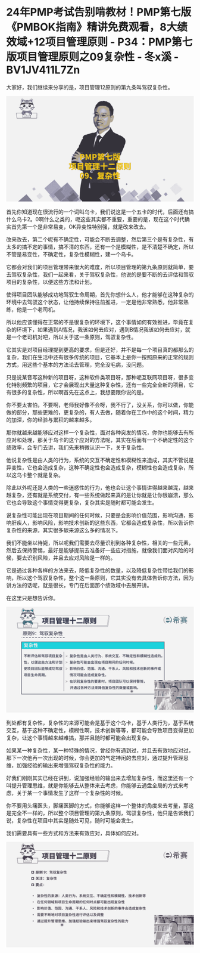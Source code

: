 # 24年PMP考试告别啃教材！PMP第七版《PMBOK指南》精讲免费观看，8大绩效域+12项目管理原则 - P34：PMP第七版项目管理原则之09复杂性 - 冬x溪 - BV1JV411L7Zn

大家好，我们继续来分享的是，项目管理12原则的第九条叫驾驭复杂性。

![](img/dec45cf185364dbbcbc28ce82311f1a1_1.png)

首先你知道现在很流行的一个词叫乌卡，我们说这是一个五卡的时代，后面还有搞什么乌卡2。0啊什么之类的，呃这些其实都不重要，重要的是，现在这个时代确实首先第一个是非常易变，OK异变性特别强，就是改来改去。

改来改去，第二个呢有不确定性，可能会不断去调整，然后第三个是有复杂性，有太多的搞不定的事情，搞不清的东西，还有一个是模糊性，是不清楚不确定，所以不管是易变性，不确定性，复杂性模糊性，建一个乌卡。

它都会对我们的项目管理带来很大的难度，所以项目管理的第九条原则就简单，要去驾驭复杂性，我们一起来看，关于驾驭复杂性，他说的是要不断的去评估和驾驭项目的复杂性，以便这些方法和计划。

使得项目团队能够成功地驾驭生命周期，首先你想什么人，他才能够在这种复杂的环境中去驾驭这个状态，让他持续保持往前推进，一定是他非常熟悉，他非常熟练，他是一个老司机。

所以他应该懂得在正常的不是很复杂的环境下，这个事情如何有效推进，毕竟在复杂的环境下，如果遇到A情况，我该如何去应对，遇到B情况我该如何去应对，就是一个老司机对吧，所以关于这一条原则，驾驭复杂性。

它其实是对项目经理提到更高的要求，但是还好，并不是每一个项目真的都那么的复杂，我们在生活中还有很多传统的项目，它基本上是你一按照原来的正常的规则方式，用这些个基本的方法论去管理，完全没毛病，没问题。

只是说某音写这种新的项目呀，这种软件类项目呀，那种呃互联网项目呀，很多变化特别频繁的项目，它才会展现出大量这种复杂性，还有一些完全全新的项目，它有很多的复杂性，所以啊首先在这点上，我想要跟你说的是。

你不要太害怕，不要啊，老师我好像不会呀，我不行了，没关系，你可以做，你能做的部分，那些更难的，更复杂的，有人去做，随着你在工作中的这个时间，精力的加深，你的经验与累积的越来越多。

那你就越来越能够应对这样一个复杂性，面对各种突发的情况，你你也能够去有所应对和处理，那关于乌卡的这个应对的方法呢，其实在后面有一个不确定性的这个绩效率，会专门去讲，我们先来稍微认识一下，关于复杂性。

他说复杂性是由人类的行为，系统的交互不确定性和模糊性来造成，其实不管说是异变性，它也会造成复杂，这种不确定性也会造成复杂，模糊性也会造成复杂，所以这乌卡整个就是复杂。

除此以外呢还是人类的一些迷惑性的行为，他也会让这个事情讲得越来越混，越来越复杂，还有就是系统交付，有一些系统做起来真的是让你就是让你很崩溃，那么它也会导致这个事情变得更复杂，复杂其实是随时都可能会发生。

说复杂性可能出现在项目期间的任何时候，只要是会影响价值范围，影响沟通，影响肝疾人，影响风险，影响技术创新的这些东西，它都会造成复杂性，所以告诉你复杂性的来源，其实很多碳来源这么多的情况下。

我们不能坐以待毙，所以呢我们需要去尽量识别到各种复杂性，相关的一些元素，然后去保持警惕，最好是能够提前去准备好一些应对措施，就像我们面对风险的时候，要去识别风险，并且去应对风险是一样的。

它是通过各种各样的方法来去，降低复杂性的数量，以及降低复杂性带给我们的影响，所以这个驾驭复杂性，整个这一条原则，它其实没有去具体告诉你方法，因为讲方法的话呢，就是很长，专门在后面那个绩效域中去展开讲。

在这里只是想告诉你。

![](img/dec45cf185364dbbcbc28ce82311f1a1_3.png)

到处都有复杂性，复杂性的来源可能会是基于这个乌卡，基于人类行为，基于系统交互，基于这种不确定性，模糊性啊，技术创新等等，都可能会导致项目变得更加复杂，让这个事情越来越难搞，那并且随时都可能会出现复杂。

如果某一种复杂性，某一种特殊的情况，曾经你有遇到过，并且去有效地应对过，那下一次他再一次出现的时候，你会更加的气定神闲的去应对，通过提升管理思维，加强经验的输出来增强驾驭复杂性的能力。

好我们刚刚其实已经在讲到，说加强经验的输出来去增加复杂性，而这里还有一个叫提升管理思维，就是你能够去从整体来去考虑，你能够去通盘全局的方式来考虑，关于某一个事情发生了这样一个复杂性的时候。

你不要用头痛医头，脚痛医脚的方式，你能够这样一个整体的角度来去考量，那这是完全不一样的，所以整个项目管理的第九条原则，驾驭复杂性，他只是告诉我们说，复杂性在项目中其实是随处可见，随时可能会发生。

我们需要具有一些方式和方法来有效应对，具体如何应对。

![](img/dec45cf185364dbbcbc28ce82311f1a1_5.png)